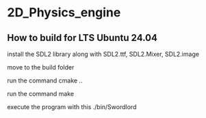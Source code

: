 # 2D_Physics_engine

## How to build for LTS Ubuntu 24.04

install the SDL2 library along with SDL2.ttf, SDL2.Mixer, SDL2.image

move to the build folder

run the command cmake ..

run the command make

execute the program with this ./bin/Swordlord
